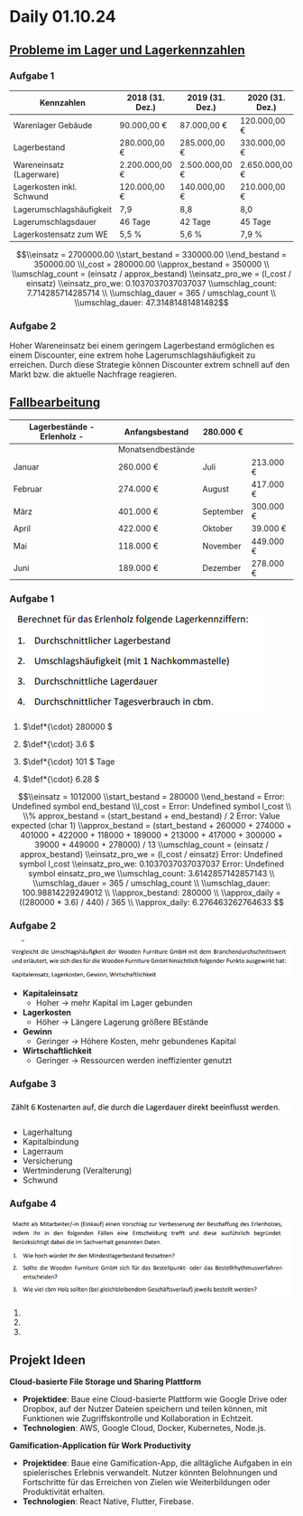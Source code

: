 # Daily 01.10.24

## [Probleme im Lager und Lagerkennzahlen](<9 Probleme im Lager und Lagerkennzahlen.pdf>)

### Aufgabe 1

| Kennzahlen                | 2018 (31. Dez.) | 2019 (31. Dez.) | 2020 (31. Dez.) | 2021 (31. Dez.) |
| ------------------------- | --------------- | --------------- | --------------- | --------------- |
| Warenlager Gebäude        | 90.000,00 €     | 87.000,00 €     | 120.000,00 €    | 116.000,00 €    |
| Lagerbestand              | 280.000,00 €    | 285.000,00 €    | 330.000,00 €    | 350.000,00 €    |
| Wareneinsatz (Lagerware)  | 2.200.000,00 €  | 2.500.000,00 €  | 2.650.000,00 €  | 2.700.000,00 €  |
| Lagerkosten inkl. Schwund | 120.000,00 €    | 140.000,00 €    | 210.000,00 €    | 280.000,00 €    |
| Lagerumschlagshäufigkeit  | 7,9             | 8,8             | 8,0             | 7,7             |
| Lagerumschlagsdauer       | 46 Tage         | 42 Tage         | 45 Tage         | 47 Tage         |
| Lagerkostensatz zum WE    | 5,5 %           | 5,6 %           | 7,9 %           | 10,3 %          |

```math
\\einsatz = 2700000.00
\\start_bestand = 330000.00
\\end_bestand = 350000.00
\\l_cost = 280000.00
\\approx_bestand = 350000
\\
\\umschlag_count = (einsatz / approx_bestand)
\\einsatz_pro_we = (l_cost / einsatz)
\\einsatz_pro_we: 0.1037037037037037
\\umschlag_count: 7.714285714285714
\\
\\umschlag_dauer = 365 / umschlag_count
\\
\\umschlag_dauer: 47.31481481481482
```


### Aufgabe 2
Hoher Wareneinsatz bei einem geringem Lagerbestand ermöglichen es einem Discounter, eine extrem hohe Lagerumschlagshäufigkeit zu erreichen.
Durch diese Strategie können Discounter extrem schnell auf den Markt bzw. die aktuelle Nachfrage reagieren.

## [Fallbearbeitung](<9 Fallbearbeitung.pdf>)

| Lagerbestände - Erlenholz - | Anfangsbestand    | 280.000 € |           |
| --------------------------- | ----------------- | --------- | --------- |
|                             | Monatsendbestände |           |           |
| Januar                      | 260.000 €         | Juli      | 213.000 € |
| Februar                     | 274.000 €         | August    | 417.000 € |
| März                        | 401.000 €         | September | 300.000 € |
| April                       | 422.000 €         | Oktober   | 39.000 €  |
| Mai                         | 118.000 €         | November  | 449.000 € |
| Juni                        | 189.000 €         | Dezember  | 278.000 € |


### Aufgabe 1
![alt text]({A803DA8A-DA35-4694-8932-277A117A7C6C}.png)

1. $\def*{\cdot} 280000 $

2. $\def*{\cdot} 3.6 $

3. $\def*{\cdot} 101 $ Tage

4. $\def*{\cdot} 6.28 $


```math
\\einsatz = 1012000
\\start_bestand = 280000
\\end_bestand = Error: Undefined symbol end_bestand
\\l_cost = Error: Undefined symbol l_cost
\\
\\% approx_bestand = (start_bestand + end_bestand) / 2 Error: Value expected (char 1)
\\approx_bestand = (start_bestand +  260000 + 274000 + 401000 + 422000 + 118000 + 189000 + 213000 + 417000 + 300000 + 39000 + 449000 + 278000) / 13
\\umschlag_count = (einsatz / approx_bestand)
\\einsatz_pro_we = (l_cost / einsatz) Error: Undefined symbol l_cost
\\einsatz_pro_we: 0.1037037037037037 Error: Undefined symbol einsatz_pro_we
\\umschlag_count: 3.6142857142857143
\\
\\umschlag_dauer = 365 / umschlag_count
\\
\\umschlag_dauer: 100.98814229249012
\\
\\approx_bestand: 280000
\\
\\approx_daily = ((280000 * 3.6) / 440) / 365
\\
\\approx_daily: 6.276463262764633

```

### Aufgabe 2

![alt text]({9BAC6059-8F2D-440B-9A96-52B58440FCFF}.png)

- **Kapitaleinsatz**
  - Hoher -> mehr Kapital im Lager gebunden
- **Lagerkosten**
  - Höher -> Längere Lagerung größere BEstände
- **Gewinn**
  - Geringer -> Höhere Kosten, mehr gebundenes Kapital
- **Wirtschaftlichkeit**
  - Geringer -> Ressourcen werden ineffizienter genutzt

### Aufgabe 3
![alt text](image.png)
- Lagerhaltung
- Kapitalbindung
- Lagerraum
- Versicherung
- Wertminderung (Veralterung)
- Schwund 

### Aufgabe 4
![alt text]({1D4DC83B-0ADF-4279-BAA5-4C3B8D269433}.png)

1.
2.
3.

## Projekt Ideen
**Cloud-basierte File Storage und Sharing Plattform**
- **Projektidee**: Baue eine Cloud-basierte Plattform wie Google Drive oder Dropbox, auf der Nutzer Dateien speichern und teilen können, mit Funktionen wie Zugriffskontrolle und Kollaboration in Echtzeit.
- **Technologien**: AWS, Google Cloud, Docker, Kubernetes, Node.js.

**Gamification-Application für Work Productivity**
- **Projektidee**: Baue eine Gamification-App, die alltägliche Aufgaben in ein spielerisches Erlebnis verwandelt. Nutzer könnten Belohnungen und Fortschritte für das Erreichen von Zielen wie Weiterbildungen oder Produktivität erhalten.
- **Technologien**: React Native, Flutter, Firebase.
